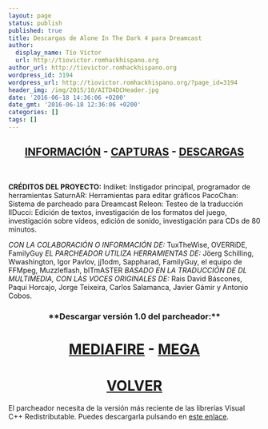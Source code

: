 ```yaml
---
layout: page
status: publish
published: true
title: Descargas de Alone In The Dark 4 para Dreamcast
author:
  display_name: Tío Víctor
  url: http://tiovictor.romhackhispano.org
author_url: http://tiovictor.romhackhispano.org
wordpress_id: 3194
wordpress_url: http://tiovictor.romhackhispano.org/?page_id=3194
header_img: /img/2015/10/AITD4DCHeader.jpg
date: '2016-06-18 14:36:06 +0200'
date_gmt: '2016-06-18 12:36:06 +0200'
categories: []
tags: []
---
```

<h2 style="text-align: center;"><strong><a href="http://tiovictor.romhackhispano.org/alone-in-the-dark-dc/informacion/">INFORMACIÓN</a> - <a href="http://tiovictor.romhackhispano.org/alone-in-the-dark-dc/capturas/">CAPTURAS</a> - <a href="http://tiovictor.romhackhispano.org/alone-in-the-dark-dc/descargar/">DESCARGAS</a></strong></h2><br />

**CRÉDITOS DEL PROYECTO:**
Indiket: Instigador principal, programador de herramientas
SaturnAR: Herramientas para editar gráficos
PacoChan: Sistema de parcheado para Dreamcast
Releon: Testeo de la traducción
IlDucci: Edición de textos, investigación de los formatos del juego, investigación sobre vídeos, edición de sonido, investigación para CDs de 80 minutos.

*CON LA COLABORACIÓN O INFORMACIÓN DE:*
TuxTheWise, OVERRiDE, FamilyGuy
*EL PARCHEADOR UTILIZA HERRAMIENTAS DE:*
Jöerg Schilling, Wwashington, Igor Pavlov, jj1odm, Sappharad, FamilyGuy, el equipo de FFMpeg, Muzzleflash, bITmASTER
*BASADO EN LA TRADUCCIÓN DE DL MULTIMEDIA, CON LAS VOCES ORIGINALES DE:*
Rais David Báscones, Paqui Horcajo, Jorge Teixeira, Carlos Salamanca, Javier Gámir y Antonio Cobos.

<h3 style="text-align: center;">**Descargar versión 1.0 del parcheador:**</h3>

<h1 style="text-align: center;"><a href="http://www.mediafire.com/download/2f3rkykay0ycu8s/AloneInTheDark4Espa%C3%B1olDreamcast10.7z">MEDIAFIRE</a> - <a href="https://mega.nz/#!QRtljCAI!uziMgr5PCxNO76JPasHLLBjvybA8bifRNucl4qZ5n04">MEGA</a></h1></p>

<h1 style="text-align: center;"><strong><a href="http://tiovictor.romhackhispano.org/alone-in-the-dark-dc/">VOLVER</a></strong></h1>

El parcheador necesita de la versión más reciente de las librerías Visual C++ Redistributable. Puedes descargarla pulsando en <a href="https://www.microsoft.com/es-ES/download/details.aspx?id=48145">este enlace</a>.
